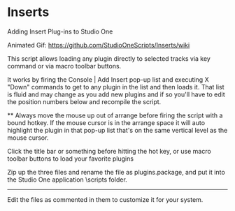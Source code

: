 # Inserts
Adding Insert Plug-ins to Studio One

Animated Gif: https://github.com/StudioOneScripts/Inserts/wiki

This script allows loading any plugin directly to selected tracks via key command 
or via macro toolbar buttons.

It works by firing the Console | Add Insert pop-up list and executing X "Down" 
commands to get to any plugin in the list and then loads it.  That list is fluid
and may change as you add new plugins and if so you'll have to edit the position
numbers below and recompile the script.

** Always move the mouse up out of arrange before firing the script with a bound
hotkey.   If the mouse cursor is in the arrange space it will auto highlight the
plugin in that pop-up list that's on the same vertical level as the mouse cursor.

Click the title bar or something before hitting the hot key, or use macro toolbar 
buttons to load your favorite plugins

Zip up the three files and rename the file as plugins.package, and put it into
the Studio One application \scripts folder.

___________________________________________________________________

Edit the files as commented in them to customize it for your system.


